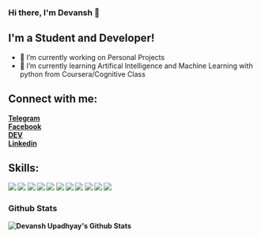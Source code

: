 ### Hi there, I'm Devansh  👋
##  I'm a Student and Developer!

- 🔭 I’m currently working on Personal Projects
- 🌱 I’m currently learning Artifical Intelligence and Machine Learning with python from Coursera/Cognitive Class

## Connect with me:
  
  <b><a href="https://t.me/Dev_024">Telegram</a><b><br>
  <b><a href="https://www.facebook.com/profile.php?id=100004959046721">Facebook</a><b><br>
  <b><a href="https://dev.to/devanshupadhyay26">DEV</a><b><br>
  <b><a href="https://www.linkedin.com/in/devansh-upadhyay/">Linkedin</a><b><br>
   

## Skills:
<img src="https://img.icons8.com/ios-filled/30/000000/c.png"/>
<img src="https://img.icons8.com/color/38/000000/c-plus-plus-logo.png"/>
<img src="https://img.icons8.com/fluency/38/000000/flutter.png" />
<img src="https://img.icons8.com/fluency/38/000000/python.png"/> 
<img src="https://img.icons8.com/color/39/000000/java-coffee-cup-logo--v1.png"/>
<img src="https://img.icons8.com/color/38/000000/javascript--v1.png"/>
<img src="https://img.icons8.com/color/38/000000/google-firebase-console.png"/>
<img src="https://img.icons8.com/color/38/000000/mysql-logo.png"/>
<img src="https://img.icons8.com/fluency/38/000000/android-studio--v2.png"/>
<img src="https://img.icons8.com/color/38/000000/visual-studio-code-2019.png"/>
<img src="https://img.icons8.com/color/38/000000/git.png"/> 

### Github Stats

<img alt="Devansh Upadhyay's Github Stats" src="https://github-readme-stats.vercel.app/api?username=DevanshUpadhyay26&show_icons=true&title_color=fff&icon_color=79ff97&text_color=9f9f9f&bg_color=151515&count_private=true" />

